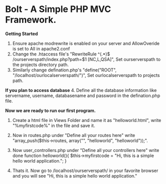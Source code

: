 # Bolt - A Simple PHP MVC Framework.

<b>Getting Started</b>
1. Ensure apache modrewrite is enabled on your server and AllowOveride is set to All in apache2.conf 
2. Change the .htaccess file's "RewriteRule ^(.*)$ /ourserverspath/index.php?path=$1 [NC,L,QSA]", Set ourserverspath to the projects directory path.
3. Similarly change defination.php's "define("ROOT", "/localhost/ourlocalserverspath/")", Set ourlocalserverspath to projects path.

<b>If you plan to access database</b>
4. Define all the database information like servername, username, databasename and password in the defination.php file.

<b>Now we are ready to run our first program.</b>
1. Create a html file in Views Folder and name it as "helloworld.html", write "%myfirstcode%" in the file and save it.
2. Now in routes.php under "Define all your routes here" write "array_push($this->routes, array("", "helloworld", "helloworld"));".
3. Now user_controllers.php under "Define all your controllers here" write done
function helloworld(){
   $this->myfirstcode = "Hi, this is a simple hello world application.";
}

4. Thats it. Now go to /localhost/ourserverspath/ in your favorite browser and you will see
"Hi, this is a simple hello world application."


